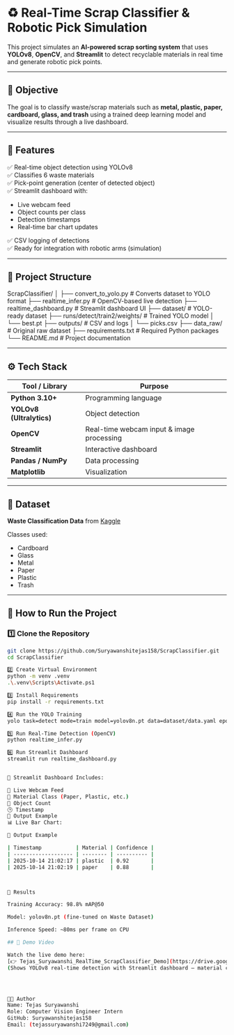 # ♻️ Real-Time Scrap Classifier & Robotic Pick Simulation

This project simulates an **AI-powered scrap sorting system** that uses **YOLOv8**, **OpenCV**, and **Streamlit** to detect recyclable materials in real time and generate robotic pick points.

---

## 🎯 Objective
The goal is to classify waste/scrap materials such as **metal, plastic, paper, cardboard, glass, and trash** using a trained deep learning model and visualize results through a live dashboard.

---

## 🧩 Features
✅ Real-time object detection using YOLOv8  
✅ Classifies 6 waste materials  
✅ Pick-point generation (center of detected object)  
✅ Streamlit dashboard with:
- Live webcam feed  
- Object counts per class  
- Detection timestamps  
- Real-time bar chart updates  

✅ CSV logging of detections  
✅ Ready for integration with robotic arms (simulation)

---

## 🧱 Project Structure
ScrapClassifier/
│
├── convert_to_yolo.py # Converts dataset to YOLO format
├── realtime_infer.py # OpenCV-based live detection
├── realtime_dashboard.py # Streamlit dashboard UI
├── dataset/ # YOLO-ready dataset
├── runs/detect/train2/weights/ # Trained YOLO model
│ └── best.pt
├── outputs/ # CSV and logs
│ └── picks.csv
├── data_raw/ # Original raw dataset
├── requirements.txt # Required Python packages
└── README.md # Project documentation



---

## ⚙️ Tech Stack
| Tool / Library | Purpose |
|----------------|----------|
| **Python 3.10+** | Programming language |
| **YOLOv8 (Ultralytics)** | Object detection |
| **OpenCV** | Real-time webcam input & image processing |
| **Streamlit** | Interactive dashboard |
| **Pandas / NumPy** | Data processing |
| **Matplotlib** | Visualization |

---

## 🧠 Dataset
**Waste Classification Data** from [Kaggle](https://www.kaggle.com/datasets/techsash/waste-classification-data)

Classes used:
- Cardboard  
- Glass  
- Metal  
- Paper  
- Plastic  
- Trash  

---

## 🚀 How to Run the Project

### 1️⃣ Clone the Repository
```bash
git clone https://github.com/Suryawanshitejas158/ScrapClassifier.git
cd ScrapClassifier

2️⃣ Create Virtual Environment
python -m venv .venv
.\.venv\Scripts\Activate.ps1

3️⃣ Install Requirements
pip install -r requirements.txt

4️⃣ Run the YOLO Training
yolo task=detect mode=train model=yolov8n.pt data=dataset/data.yaml epochs=20 imgsz=640

5️⃣ Run Real-Time Detection (OpenCV)
python realtime_infer.py

6️⃣ Run Streamlit Dashboard
streamlit run realtime_dashboard.py


🧩 Streamlit Dashboard Includes:

📸 Live Webcam Feed
🧱 Material Class (Paper, Plastic, etc.)
🔢 Object Count
🕒 Timestamp
🧾 Output Example
📊 Live Bar Chart:

🧾 Output Example

| Timestamp           | Material | Confidence |
| ------------------- | -------- | ---------- |
| 2025-10-14 21:02:17 | plastic  | 0.92       |
| 2025-10-14 21:02:19 | paper    | 0.88       |



📂 Results

Training Accuracy: 98.8% mAP@50

Model: yolov8n.pt (fine-tuned on Waste Dataset)

Inference Speed: ~80ms per frame on CPU

## 🎥 Demo Video

Watch the live demo here:  
[👉 Tejas_Suryawanshi_RealTime_ScrapClassifier_Demo](https://drive.google.com/file/d/1YbyqsRSyHMshEDWa6pnBae_SKrH3SmGV/view?usp=sharing)
(Shows YOLOv8 real-time detection with Streamlit dashboard — material classification and pick-point logging)




👨‍💻 Author
Name: Tejas Suryawanshi
Role: Computer Vision Engineer Intern
GitHub: Suryawanshitejas158
Email: (tejassuryawanshi7249@gmail.com)
